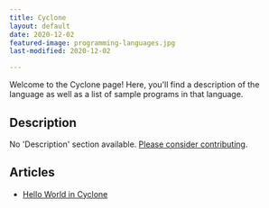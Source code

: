 ```yaml
---
title: Cyclone
layout: default
date: 2020-12-02
featured-image: programming-languages.jpg
last-modified: 2020-12-02

---
```


Welcome to the Cyclone page! Here, you'll find a description of the language as well as a list of sample programs in that language.

## Description

No 'Description' section available. [Please consider contributing](https://github.com/TheRenegadeCoder/sample-programs-website).

## Articles

- [Hello World in Cyclone](https://sampleprograms.io/projects/hello-world/cyclone)